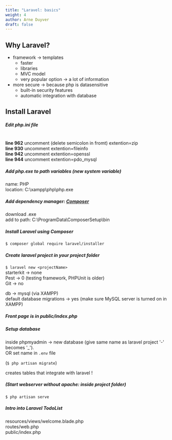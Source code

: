 ```yaml
---
title: "Laravel: basics"
weight: 4
author: Arne Duyver
draft: false
---
```


## Why Laravel?
- framework -> templates
  - faster
  - libraries
  - MVC model
  - very popular option -> a lot of information
- more secure -> because php is datasensitive
  - built-in security features
  - automatic integration with database

## Install Laravel
##### Edit php.ini file
<br>**line 962**
uncomment (delete semicolon in fromt) extention=zip
<br>**line 930**
uncomment extention=fileinfo
<br>**line 942**
uncomment extention=openssl
<br>**line 944**
uncomment extention=pdo_mysql

##### Add php.exe to path variables (new system variable)
name: PHP <br>
location: C:\xampp\php\php.exe

##### Add dependency manager: [Composer](https://getcomposer.org/download/)
download .exe <br>
add to path: C:\ProgramData\ComposerSetup\bin

##### Install Laravel using Composer
`$ composer global require laravel/installer`

##### Create laravel project in your project folder
`$ laravel new <projectName>` <br>
starterkit -> none <br>
Pest -> 0 (testing framework, PHPUnit is older) <br>
Git -> no 

db -> mysql (via XAMPP) <br>
default database migrations -> yes (make sure MySQL server is turned on in XAMPP) 

##### Front page is in public/index.php

##### Setup database
inside phpmyadmin -> new database (give same name as laravel project '-' becomes '_').<br>
OR set name in `.env` file

(`$ php artisan migrate`)

creates tables that integrate with laravel !

##### (Start webserver without apache: inside project folder)
`$ php artisan serve`

##### Intro into Laravel TodoList
resources/views/welcome.blade.php <br>
routes/web.php <br>
public/index.php <br>

<!-- ## Create object and db migration
`$ php artisan make:model <modelName> -m` <br>
`$ php artisan migrate` <br>
check migration in `/database/migrations/` <br>

update migration so it interacts with table correctly (set correct model properties) <br>
model will be in `app/model` -->
